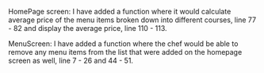 HomePage screen:
I have added a function where it would calculate average price of the menu items broken down into different courses, line 77 - 82 and display the average price, line 110 - 113.

MenuScreen:
I have added a function where the chef would be able to remove any menu items from the list that were added on the homepage screen as well, line 7 - 26 and 44 - 51.
